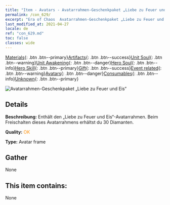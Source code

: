 ```yaml
---
title: "Item - Avatars - Avatarrahmen-Geschenkpaket „Liebe zu Feuer und Eis“"
permalink: /con_629/
excerpt: "Era of Chaos  Avatarrahmen-Geschenkpaket „Liebe zu Feuer und Eis“"
last_modified_at: 2021-04-27
locale: de
ref: "con_629.md"
toc: false
classes: wide
---
```

 [Materials](/ItemsDE/){: .btn .btn--primary}[Artifacts](/ItemsDE/Artifacts/){: .btn .btn--success}[Unit Soul](/ItemsDE/UnitSoul/){: .btn .btn--warning}[Unit Awakening](/ItemsDE/UnitAwakening/){: .btn .btn--danger}[Hero Soul](/ItemsDE/HeroSoul/){: .btn .btn--info}[Hero Skill](/ItemsDE/HeroSkill/){: .btn .btn--primary}[Gift](/ItemsDE/Gift/){: .btn .btn--success}[Event related](/ItemsDE/Events/){: .btn .btn--warning}[Avatars](/ItemsDE/Avatars/){: .btn .btn--danger}[Consumables](/ItemsDE/Consumables/){: .btn .btn--info}[Unknown](/ItemsDE/Unknown/){: .btn .btn--primary}

 ![Avatarrahmen-Geschenkpaket „Liebe zu Feuer und Eis“](/images/t/i_907003.png)

## Details
 **Beschreibung:** Enthält den „Liebe zu Feuer und Eis“-Avatarrahmen. Beim Freischalten dieses Avatarrahmens erhältst du 30 Diamanten.

 **Quality:** <span style="color: #FF8C00">OK</span>

 **Type:** Avatar frame

## Gather

  None

## This item contains:

  None


